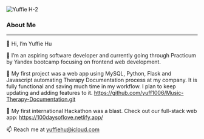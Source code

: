 ![Yuffie H-2](https://user-images.githubusercontent.com/90414254/166570098-46682d05-1d62-4d72-92ac-4491d3aee6c7.png)


### About Me
---

🌱 Hi, I’m Yuffie Hu

👀 I’m an aspiring software developer and currently going through Practicum by Yandex bootcamp focusing on frontend web development.

💼 My first project was a web app using MySQL, Python, Flask and Javascript automating Therapy Documentation process at my company. It is fully functional and saving much time in my workflow. I plan to keep updating and adding features to it. https://github.com/yuff1006/Music-Therapy-Documentation.git

💞️ My first international Hackathon was a blast. Check out our full-stack web app: https://100daysoflove.netlify.app/

📫 Reach me at yuffiehu@icloud.com

<!---
yuff1006/yuff1006 is a ✨ special ✨ repository because its `README.md` (this file) appears on your GitHub profile.
You can click the Preview link to take a look at your changes.
--->

